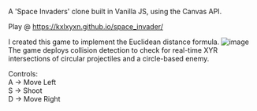 A 'Space Invaders' clone built in Vanilla JS, using the Canvas API.

Play @ https://kxlxyxn.github.io/space_invader/

I created this game to implement the Euclidean distance formula. 
![image](https://github.com/kxlxyxn/space_invader/assets/73526204/afb82cb8-fc5a-4d1f-9cec-abb0ad143292)
The game deploys collision detection to check for real-time XYR intersections of circular projectiles and a circle-based enemy.

Controls: <br>
A → Move Left <br>
S → Shoot <br>
D → Move Right <br>
